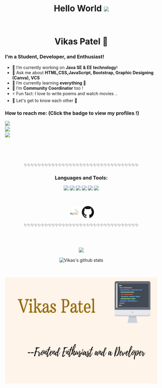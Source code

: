 
<div align="center">
  <h1> Hello World <img src="https://media.giphy.com/media/hvRJCLFzcasrR4ia7z/giphy.gif" width="25px"></h1>
</div>


<div align="center">

![Name](Hello(1).gif)

 <h1>Vikas Patel  👋</h1>
</div>

### I'm a Student, Developer, and Enthusiast!
- 🔭 I’m currently working on <strong> Java SE & EE technology</strong>!
- 💬 Ask me about <strong>HTML,CSS,JavaScript, Bootstrap, Graphic Designing (Canva), VCS</strong>
- 🌱 I’m currently learning <strong>everything 🤣</strong>
- 👯 I’m <strong>Community Coordinator</strong> too !
- ⚡ Fun fact: I love to write poems and watch movies ..
- 💭 Let's get to know each other 🌟

### How to reach me: <strong>(Click the badge to view my profiles !)</strong>
<img src="https://img.shields.io/badge/patelvikky2000@gmail.com-%23D14836.svg?&style=for-the-badge&logo=gmail&logoColor=white" href="patelvikky2000@gmail.com">  <br> 
<a  href="https://www.instagram.com/_vikkyp20/"><img src="https://img.shields.io/badge/_vikkyp20-%23E4405F.svg?&style=for-the-badge&logo=instagram&logoColor=white"></a>  <br>
 <a href="https://www.linkedin.com/in/vikkyp20/"><img src="https://img.shields.io/badge/vikkyp20-%230077B5.svg?&style=for-the-badge&logo=linkedin&logoColor=white" ></a>   



<br />
<br />
<br/>
<div align="center">

✨✨✨✨✨✨✨✨✨✨✨✨✨✨✨✨✨✨✨✨✨✨✨✨✨✨✨✨✨✨✨✨✨
### Languages and Tools:



<img src="https://img.shields.io/badge/html5%20-%23E34F26.svg?&style=for-the-badge&logo=html5&logoColor=white">   <img src="https://img.shields.io/badge/css3%20-%231572B6.svg?&style=for-the-badge&logo=css3&logoColor=white">    <img src="https://img.shields.io/badge/javascript%20-%23323330.svg?&style=for-the-badge&logo=javascript&logoColor=%23F7DF1E">           <img src="https://img.shields.io/badge/bootstrap%20-%23563D7C.svg?&style=for-the-badge&logo=bootstrap&logoColor=white">   <img src="https://img.shields.io/badge/git%20-%23F05033.svg?&style=for-the-badge&logo=git&logoColor=white"/>   <img src="http://img.shields.io/badge/-VS%20Code-000000?style=for-the-badge&logo=Visual-studio-code&logoColor=blue">  

<br>
<br>
  <img align="center" alt="MySQL" width="40px" src="https://raw.githubusercontent.com/github/explore/80688e429a7d4ef2fca1e82350fe8e3517d3494d/topics/mysql/mysql.png" />
<img align="center" alt="GitHub" width="40px" src="https://raw.githubusercontent.com/github/explore/78df643247d429f6cc873026c0622819ad797942/topics/github/github.png" />

✨✨✨✨✨✨✨✨✨✨✨✨✨✨✨✨✨✨✨✨✨✨✨✨✨✨✨✨✨✨✨✨✨

<br>
<br>
<br>

<img src="https://github-readme-stats.vercel.app/api?username=vikkyp20&show_icons=true&title_color=03fc90&icon_color=03fc90&text_color=03fc90&bg_color=002b19">

![Vikas's github stats](https://github-readme-stats.vercel.app/api?username=vikkyp20&hide=["issues"]&show_icons=true)

</div>
<br />
<br />
<div align="center">
     <img src="https://github.com/vikkyp20/vikkyp20/blob/master/assets/Vikas Patel.png" height=350px width=100%>

</div>



